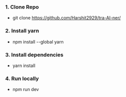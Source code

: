 ### 1. Clone Repo
- git clone https://github.com/Harshit2929/tra-AI-ner/

### 2. Install yarn
- npm install --global yarn

### 3. Install dependencies
- yarn install

### 4. Run locally
- npm run dev
